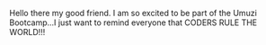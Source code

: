Hello there my good friend.
I am so excited to be part of the Umuzi Bootcamp...I just want to remind everyone that CODERS RULE THE WORLD!!!